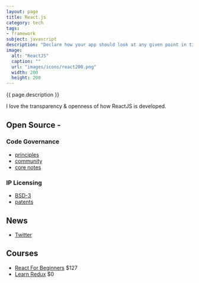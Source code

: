```yaml
---
layout: page
title: React.js
category: tech
tags:
- framework
subject: javascript
description: "Declare how your app should look at any given point in time and React manages UI updates when data changes. React is about building reusable components."
image:
  alt: "ReactJS"
  caption: ""
  url: "images/icons/react200.png"
  width: 200
  height: 200
---
```


{{ page.description }}

I love the transparency & openness of how ReactJS is developed.

## Open Source -

### Code Governance

* [principles](https://reactcommunity.org/)
* [community](https://github.com/reactjs)
* [core notes](https://github.com/reactjs/core-notes)

### IP Licensing

* [BSD-3](https://en.wikipedia.org/wiki/BSD_licenses#3-clause)
* [patents](https://en.wikipedia.org/wiki/React_(JavaScript_library)#Patents_clause_controversy)

News
----
* [Twitter](https://twitter.com/reactjs)

Courses
-------
* [React For Beginners](https://reactforbeginners.com/) $127
* [Learn Redux](https://learnredux.com/) $0
